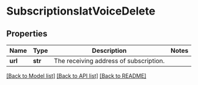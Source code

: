 # SubscriptionsIatVoiceDelete

## Properties
Name | Type | Description | Notes
------------ | ------------- | ------------- | -------------
**url** | **str** | The receiving address of subscription. | 

[[Back to Model list]](../README.md#documentation-for-models) [[Back to API list]](../README.md#documentation-for-api-endpoints) [[Back to README]](../README.md)


